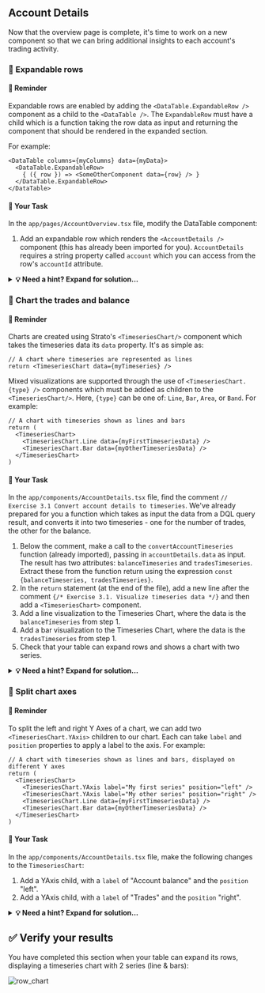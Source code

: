 ## Account Details

Now that the overview page is complete, it's time to work on a new component so that we can bring additional insights to each account's trading activity.

### 📌 Expandable rows

#### 📖 Reminder

Expandable rows are enabled by adding the `<DataTable.ExpandableRow />` component as a child to the `<DataTable />`. The `ExpandableRow` must have a child which is a function taking the row data as input and returning the component that should be rendered in the expanded section. 

For example:

```JSX
<DataTable columns={myColumns} data={myData}>
  <DataTable.ExpandableRow>
    { ({ row }) => <SomeOtherComponent data={row} /> }
  </DataTable.ExpandableRow>
</DataTable>
```

#### 📄 Your Task

In the `app/pages/AccountOverview.tsx` file, modify the DataTable component:

1. Add an expandable row which renders the `<AccountDetails />` component (this has already been imported for you). `AccountDetails` requires a string property called `account` which you can access from the row's `accountId` attribute.

<details>
  <summary>
    <strong>💡 Need a hint? Expand for solution...</strong>
  </summary>

```JSX
<DataTable
  columns={columns}
  data={accounts.data?.records ?? []}
  sortable
  variant={{
    contained: true,
    rowSeparation: "zebraStripes",
    verticalDividers: true,
  }}
>
  <DataTable.Pagination defaultPageSize={20} />
  <DataTable.ExpandableRow>
    { ({row}) => <AccountDetails account={row.accountId} /> }
  </DataTable.ExpandableRow>
</DataTable>
```

</details>

### 📌 Chart the trades and balance

#### 📖 Reminder

Charts are created using Strato's `<TimeseriesChart/>` component which takes the timeseries data its `data` property. It's as simple as:

```JSX
// A chart where timeseries are represented as lines
return <TimeseriesChart data={myTimeseries} />
```

Mixed visualizations are supported through the use of `<TimeseriesChart.{type} />` components which must be added as children to the `<TimeseriesChart/>`. Here, `{type}` can be one of: `Line`, `Bar`, `Area`, or `Band`. For example:

```JSX
// A chart with timeseries shown as lines and bars
return (
  <TimeseriesChart>
    <TimeseriesChart.Line data={myFirstTimeseriesData} />
    <TimeseriesChart.Bar data={myOtherTimeseriesData} />
  </TimeseriesChart>
)
```

#### 📄 Your Task

In the `app/components/AccountDetails.tsx` file, find the comment `// Exercise 3.1 Convert account details to timeseries`. We've already prepared for you a function which takes as input the data from a DQL query result, and converts it into two timeseries - one for the number of trades, the other for the balance.

1. Below the comment, make a call to the `convertAccountTimeseries` function (already imported), passing in `accountDetails.data` as input. The result has two attributes: `balanceTimeseries` and `tradesTimeseries`. Extract these from the function return using the expression `const {balanceTimeseries, tradesTimeseries}`.
2. In the `return` statement (at the end of the file), add a new line after the comment `{/* Exercise 3.1. Visualize timeseries data */}` and then add a `<TimeseriesChart>` component.
3. Add a line visualization to the Timeseries Chart, where the data is the `balanceTimeseries` from step 1.
4. Add a bar visualization to the Timeseries Chart, where the data is the `tradesTimeseries` from step 1.
5. Check that your table can expand rows and shows a chart with two series.

<details>
  <summary>
    <strong>💡 Need a hint? Expand for solution...</strong>
  </summary>

```JSX
// Exercise 3.1. Convert account details to timeseries
const { balanceTimeseries, tradesTimeseries } = convertAccountTimeseries(accountDetails.data);

return (
  <Flex flexDirection="column">
    {/* Exercise 3.1. Visualize timeseries data */}
    <TimeseriesChart>
      <TimeseriesChart.Line data={balanceTimeseries} />
      <TimeseriesChart.Bar data={tradesTimeseries} />
    </TimeseriesChart>
    {/* Exercise 5.1. Add intent button */}
  </Flex>
);
```

</details>

### 📌 Split chart axes

#### 📖 Reminder

To split the left and right Y Axes of a chart, we can add two `<TimeseriesChart.YAxis>` children to our chart. Each can take `label` and `position` properties to apply a label to the axis. For example:

```JSX
// A chart with timeseries shown as lines and bars, displayed on different Y axes
return (
  <TimeseriesChart>
    <TimeseriesChart.YAxis label="My first series" position="left" />
    <TimeseriesChart.YAxis label="My other series" position="right" />
    <TimeseriesChart.Line data={myFirstTimeseriesData} />
    <TimeseriesChart.Bar data={myOtherTimeseriesData} />
  </TimeseriesChart>
)
```

#### 📄 Your Task

In the `app/components/AccountDetails.tsx` file, make the following changes to the `TimeseriesChart`:

1. Add a YAxis child, with a `label` of "Account balance" and the `position` "left".
2. Add a YAxis child, with a `label` of "Trades" and the `position` "right".

<details>
  <summary>
    <strong>💡 Need a hint? Expand for solution...</strong>
  </summary>

```JSX
{/* Exercise 3.1. Visualize timeseries data */}
<TimeseriesChart>
  <TimeseriesChart.YAxis label="Account balance" position="left" />
  <TimeseriesChart.YAxis label="Trades" position="right" />
  <TimeseriesChart.Line data={balanceTimeseries} />
  <TimeseriesChart.Bar data={tradesTimeseries} />
</TimeseriesChart>
```

</details>

## ✅ Verify your results

You have completed this section when your table can expand its rows, displaying a timeseries chart with 2 series (line & bars):

![row_chart](../../assets/images/31_timeseries_chart.png)